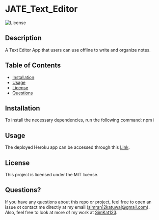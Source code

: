 # JATE_Text_Editor
  ![License](https://img.shields.io/badge/license-MIT-blue.svg)

## Description
A Text Editor App that users can use offline to write and organize notes.

## Table of Contents
* [Installation](#installation)
* [Usage](#usage)
* [License](#license)
* [Questions](#questions)

## Installation
To install the necessary dependencies, run the following command: npm i

## Usage
The deployed Heroku app can be accessed through this [Link](https://stark-garden-35451.herokuapp.com/).
## License
This project is licensed under the MIT license.
    
## Questions?
If you have any questions about this repo or project, feel free to open an issue ot contact me directly at my email ([simran12katuwal@gmail.com](simran12katuwal@gmail.com)). Also, feel free to look at more of my work at [SimKat123](https://github.com/SimKat123).